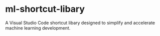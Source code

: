 # ml-shortcut-libary
A Visual Studio Code shortcut libary designed to simplify and accelerate machine learning development.
